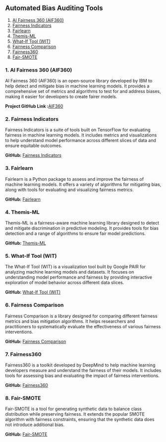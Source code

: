 ## Automated Bias Auditing Tools

1. [AI Fairness 360 (AIF360)](#ai-fairness-360-aif360)
2. [Fairness Indicators](#fairness-indicators)
3. [Fairlearn](#fairlearn)
4. [Themis-ML](#themis-ml)
5. [What-If Tool (WIT)](#what-if-tool-wit)
6. [Fairness Comparison](#fairness-comparison)
7. [Fairness360](#fairness360)
8. [Fair-SMOTE](#fair-smote)

### 1. AI Fairness 360 (AIF360)

AI Fairness 360 (AIF360) is an open-source library developed by IBM to help detect and mitigate bias in machine learning models. 
It provides a comprehensive set of metrics and algorithms to test for and address biases, making it easier for developers to create fairer models.

**Project GitHub Link :**[AIF360](https://github.com/Trusted-AI/AIF360)

### 2. Fairness Indicators

Fairness Indicators is a suite of tools built on TensorFlow for evaluating fairness in machine learning models. It includes metrics and visualizations to help understand model performance across different slices of data and ensure equitable outcomes.

**GitHub:** [Fairness Indicators](https://github.com/tensorflow/fairness-indicators)

### 3. Fairlearn

Fairlearn is a Python package to assess and improve the fairness of machine learning models. It offers a variety of algorithms for mitigating bias, along with tools for evaluating and visualizing fairness metrics.

**GitHub:** [Fairlearn](https://github.com/fairlearn/fairlearn)

### 4. Themis-ML

Themis-ML is a fairness-aware machine learning library designed to detect and mitigate discrimination in predictive modeling. It provides tools for bias detection and a range of algorithms to ensure fair model predictions.

**GitHub:** [Themis-ML](https://github.com/cosmicBboy/themis-ml)

### 5. What-If Tool (WIT)

The What-If Tool (WIT) is a visualization tool built by Google PAIR for analyzing machine learning models and datasets. It focuses on understanding model performance and fairness by providing interactive exploration of model behavior across different data slices.

**GitHub:** [What-If Tool (WIT)](https://github.com/PAIR-code/what-if-tool)

### 6. Fairness Comparison

Fairness Comparison is a library designed for comparing different fairness metrics and bias mitigation algorithms. It helps researchers and practitioners to systematically evaluate the effectiveness of various fairness interventions.

**GitHub:**
[Fairness Comparison](https://github.com/algofairness/fairness-comparison)

### 7. Fairness360

Fairness360 is a toolkit developed by DeepMind to help machine learning developers measure and understand the fairness of their models. It includes tools for assessing bias and evaluating the impact of fairness interventions.

**GitHub:** [Fairness360](https://github.com/deepmind/fairness)

### 8. Fair-SMOTE

Fair-SMOTE is a tool for generating synthetic data to balance class distribution while preserving fairness. It extends the popular SMOTE algorithm with fairness constraints, ensuring that the synthetic data does not introduce additional bias.

**GitHub:** [Fair-SMOTE](https://github.com/marcoscastro/fair-smote)
